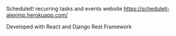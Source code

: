Scheduleit! recurring tasks and events website
https://scheduleit-alexjmp.herokuapp.com/

Developed with React and Django Rest Framework
